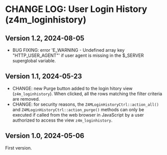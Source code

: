 # CHANGE LOG: User Login History (z4m_loginhistory)

## Version 1.2, 2024-08-05
- BUG FIXING: error 'E_WARNING - Undefined array key "HTTP_USER_AGENT"' if user
  agent is missing in the $_SERVER superglobal variable.

## Version 1.1, 2024-05-23
- CHANGE: new Purge button added to the login hitory view (`z4m_loginhistory`).
  When clicked, all the rows matching the filter criteria are removed.
- CHANGE: for security reasons, the `Z4MLoginHistoryCtrl::action_all()` and
 `Z4MLoginHistoryCtrl::action_purge()` methods can only be executed if called
  from the web browser in JavaScript by a user authorized to access the view
 `z4m_loginhistory`.

## Version 1.0, 2024-05-06
First version.